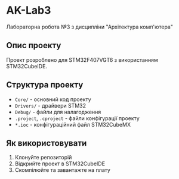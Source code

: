 # AK-Lab3

Лабораторна робота №3 з дисципліни "Архітектура комп'ютера"

## Опис проекту

Проект розроблено для STM32F407VGT6 з використанням STM32CubeIDE.

## Структура проекту

- `Core/` - основний код проекту
- `Drivers/` - драйвери STM32
- `Debug/` - файли для налагодження
- `.project`, `.cproject` - файли конфігурації проекту
- `*.ioc` - конфігураційний файл STM32CubeMX

## Як використовувати

1. Клонуйте репозиторій
2. Відкрийте проект в STM32CubeIDE
3. Скомпілюйте та завантажте на плату

